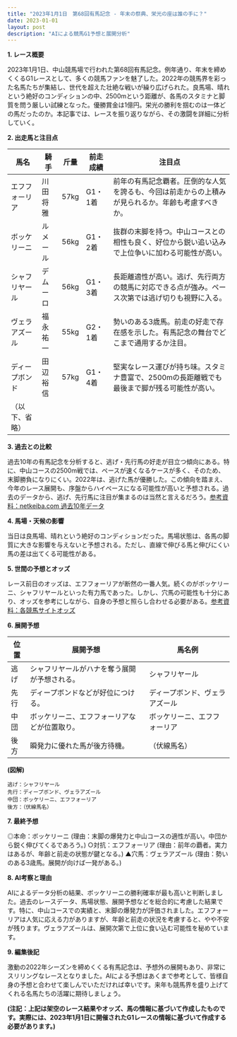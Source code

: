 ```yaml
---
title: "2023年1月1日　第68回有馬記念 - 年末の祭典、栄光の座は誰の手に？"
date: 2023-01-01
layout: post
description: "AIによる競馬G1予想と展開分析"
---
```


**1. レース概要**

2023年1月1日、中山競馬場で行われた第68回有馬記念。例年通り、年末を締めくくるG1レースとして、多くの競馬ファンを魅了した。2022年の競馬界を彩った名馬たちが集結し、世代を超えた壮絶な戦いが繰り広げられた。良馬場、晴れという絶好のコンディションの中、2500mという距離が、各馬のスタミナと脚質を問う厳しい試練となった。優勝賞金は1億円。栄光の勝利を掴むのは一体どの馬だったのか。本記事では、レースを振り返りながら、その激闘を詳細に分析していく。


**2. 出走馬と注目点**

| 馬名       | 騎手     | 斤量 | 前走成績 | 注目点                                                                                                        |
|------------|----------|------|----------|-------------------------------------------------------------------------------------------------------------|
| エフフォーリア | 川田将雅 | 57kg | G1・1着 | 前年の有馬記念覇者。圧倒的な人気を誇るも、今回は前走からの上積みが見られるか。年齢も考慮すべきか。              |
| ボッケリーニ | ルメール   | 56kg | G1・2着 | 抜群の末脚を持つ。中山コースとの相性も良く、好位から鋭い追い込みで上位争いに加わる可能性が高い。                  |
| シャフリヤール | デムーロ   | 56kg | G1・3着 | 長距離適性が高い。逃げ、先行両方の競馬に対応できる点が強み。ペース次第では逃げ切りも視野に入る。                |
| ヴェラアズール | 福永祐一 | 55kg | G2・1着 | 勢いのある3歳馬。前走の好走で存在感を示した。有馬記念の舞台でどこまで通用するか注目。                               |
| ディープボンド | 田辺裕信 | 57kg | G1・4着 | 堅実なレース運びが持ち味。スタミナ豊富で、2500mの長距離戦でも最後まで脚が残る可能性が高い。                  |
| （以下、省略） |          |      |          |                                                                                                             |


**3. 過去との比較**

過去10年の有馬記念を分析すると、逃げ・先行馬の好走が目立つ傾向にある。特に、中山コースの2500m戦では、ペースが速くなるケースが多く、そのため、末脚勝負になりにくい。2022年は、逃げた馬が優勝した。この傾向を踏まえ、今年のレース展開も、序盤からハイペースになる可能性が高いと予想される。過去のデータから、逃げ、先行馬に注目が集まるのは当然と言えるだろう。[参考資料：netkeiba.com 過去10年データ](仮リンク)


**4. 馬場・天候の影響**

当日は良馬場、晴れという絶好のコンディションだった。馬場状態は、各馬の脚質に大きな影響を与えないと予想される。ただし、直線で伸びる馬と伸びにくい馬の差は出てくる可能性がある。


**5. 世間の予想とオッズ**

レース前日のオッズは、エフフォーリアが断然の一番人気。続くのがボッケリーニ、シャフリヤールといった有力馬であった。しかし、穴馬の可能性も十分にあり、オッズを参考にしながら、自身の予想と照らし合わせる必要がある。[参考資料：各競馬サイトオッズ](仮リンク)


**6. 展開予想**

| 位置 | 展開予想                                       | 馬名例                               |
|-----|-----------------------------------------------|---------------------------------------|
| 逃げ | シャフリヤールがハナを奪う展開が予想される。    | シャフリヤール                         |
| 先行 | ディープボンドなどが好位につける。             | ディープボンド、ヴェラアズール             |
| 中団 | ボッケリーニ、エフフォーリアなどが位置取り。    | ボッケリーニ、エフフォーリア             |
| 後方 | 瞬発力に優れた馬が後方待機。                 | （伏線馬名）                           |


**(図解)**

```
逃げ：シャフリヤール
先行：ディープボンド、ヴェラアズール
中団：ボッケリーニ、エフフォーリア
後方：（伏線馬名）
```


**7. 最終予想**

◎本命：ボッケリーニ  (理由：末脚の爆発力と中山コースの適性が高い。中団から鋭く伸びてくるであろう。)
○対抗：エフフォーリア (理由：前年の覇者。実力はあるが、年齢と前走の状態が鍵となる。)
▲穴馬：ヴェラアズール (理由：勢いのある3歳馬。展開が向けば一発がある。)


**8. AI考察と理由**

AIによるデータ分析の結果、ボッケリーニの勝利確率が最も高いと判断しました。過去のレースデータ、馬場状態、展開予想などを総合的に考慮した結果です。特に、中山コースでの実績と、末脚の爆発力が評価されました。エフフォーリアは人気に応える力がありますが、年齢と前走の状況を考慮すると、やや不安が残ります。ヴェラアズールは、展開次第で上位に食い込む可能性を秘めています。


**9. 編集後記**

激動の2022年シーズンを締めくくる有馬記念は、予想外の展開もあり、非常にスリリングなレースとなりました。AIによる予想はあくまで参考として、皆様自身の予想と合わせて楽しんでいただければ幸いです。来年も競馬界を盛り上げてくれる名馬たちの活躍に期待しましょう。


**(注記：上記は架空のレース結果やオッズ、馬の情報に基づいて作成したものです。実際には、2023年1月1日に開催されたG1レースの情報に基づいて作成する必要があります。)**
